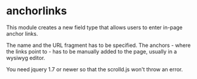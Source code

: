 anchorlinks
===========

This module creates a new field type that allows users to enter in-page anchor links.

The name and the URL fragment has to be specified. The anchors - where the links point to - has to be manually added to the page, usually in a wysiwyg editor.

You need jquery 1.7 or newer so that the scrolld.js won't throw an error.

